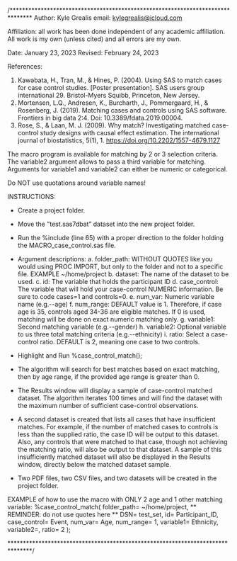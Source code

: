 /*******************************************************************************
Author: Kyle Grealis
email: kylegrealis@icloud.com

Affiliation: all work has been done independent of any academic affiliation. 
	All work is my own (unless cited) and all errors are my own.

Date: January 23, 2023
Revised: February 24, 2023

References:
1.  Kawabata, H., Tran, M., & Hines, P. (2004). Using SAS to match cases for case 
				control studies. [Poster presentation]. SAS users group international 29. 
				Bristol-Myers Squibb, Princeton, New Jersey.
2.	Mortensen, L.Q., Andresen, K., Burcharth, J., Pommergaard, H., & Rosenberg, J. 
				(2019). Matching cases and controls using SAS software. Frontiers in big 
				data 2:4. Doi: 10.3389/fdata.2019.00004.
3.	Rose, S., & Laan, M. J. (2009). Why match? Investigating matched case-control 
				study designs with causal effect estimation. The international journal of 
				biostatistics, 5(1), 1. https://doi.org/10.2202/1557-4679.1127

The macro program is available for matching by 2 or 3 selection criteria. The
	variable2 argument allows to pass a third variable for matching. Arguments for 
	variable1 and variable2 can either be numeric or categorical.

Do NOT use quotations around variable names!

INSTRUCTIONS:
-	Create a project folder.
-	Move the "test.sas7dbat” dataset into the new project folder.
-	Run the %include (line 65) with a proper direction to the folder holding
	the MACRO_case_control.sas file.
-	Argument descriptions:
	a. 	folder_path: WITHOUT QUOTES like you would using PROC IMPORT, but only
			to the folder and not to a specific file.
			EXAMPLE ~/home/project
	b. 	dataset: The name of the dataset to be used.
	c.	id: The variable that holds the participant ID
	d.	case_control: The variable that will hold your case-control NUMERIC 
			information. Be sure to code cases=1 and controls=0.
	e.	num_var: Numeric variable name (e.g.--age)
	f.	num_range: DEFAULT value is 1. Therefore, if case age is 35, controls 
			aged 34-36 are eligible matches. If 0 is used, matching will be done on 
			exact numeric matching only.
	g.	variable1: Second matching variable (e.g.--gender)
	h.	variable2: Optional variable to us three total matching 
			criteria (e.g.--ethnicity)
 	i. 	ratio: Select a case-control ratio. DEFAULT is 2, meaning one case to
 			two controls.
	
-	Highlight and Run %case_control_match();



-	The algorithm will search for best matches based on exact matching, then
		by age range, if the provided age range is greater than 0.
-	The Results window will display a sample of case-control matched dataset. 
		The algorithm iterates 100 times and will find the dataset with the 
		maximum number of sufficient case-control observations.
-	A second dataset is created that lists all cases that have insufficient 
		matches. For example, if the number of matched cases to controls is less than
		the supplied ratio, the case ID will be output to this dataset. Also, any controls
		that were matched to that case, though not achieving the matching ratio,
		will also be output to that dataset. A sample of this insufficiently
		matched dataset will also be displayed in the Results window, directly
		below the matched dataset sample.
-	Two PDF files, two CSV files, and two datasets will be created in 
		the project folder.
		
		
		
EXAMPLE of how to use the macro with ONLY 2 age and 1 other matching variable:
%case_control_match(
		folder_path= ~/home/project,			** REMINDER: do not use quotes here **
		DSN= test_set,
		id= Participant_ID,
		case_control= Event,
		num_var= Age,
		num_range= 1,
		variable1= Ethnicity,
		variable2=,
		ratio= 2
	);

*******************************************************************************/
